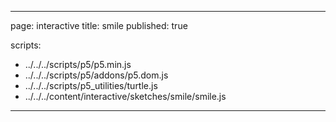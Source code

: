 
---
page: interactive
title: smile
published: true

scripts:
  - ../../../scripts/p5/p5.min.js
  - ../../../scripts/p5/addons/p5.dom.js
  - ../../../scripts/p5_utilities/turtle.js
  - ../../../content/interactive/sketches/smile/smile.js
---

<div id="sketch" class="pl-5">
  <div id="smile-holder">
  </div>
</div>

